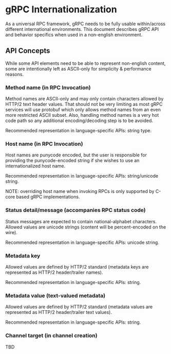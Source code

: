 gRPC Internationalization
=========================

As a universal RPC framework, gRPC needs to be fully usable within/across different international environments.
This document describes gRPC API and behavior specifics when used in a non-english environment.

## API Concepts

While some API elements need to be able to represent non-english content, some are intentionally left as ASCII-only
for simplicity & performance reasons.

### Method name (in RPC Invocation)
Method names are ASCII-only and may only contain characters allowed by HTTP/2 text header values. That should not
be very limiting as most gRPC services will use protobuf which only allows method names from an even more restricted ASCII subset.
Also, handling method names is a very hot code path so any additional encoding/decoding step is to be avoided.

Recommended representation in language-specific APIs: string type.

### Host name (in RPC Invocation)
Host names are punycode encoded, but the user is responsible for providing the punycode-encoded string if she wishes to use an internationalized host name.

Recommended representation in language-specific APIs: string/unicode string.

NOTE: overriding host name when invoking RPCs is only supported by C-core based gRPC implementations.

### Status detail/message (accompanies RPC status code)

Status messages are expected to contain national-alphabet characters.
Allowed values are unicode strings (content will be percent-encoded on the wire).

Recommended representation in language-specific APIs: unicode string.

### Metadata key
Allowed values are defined by HTTP/2 standard (metadata keys are represented as HTTP/2 header/trailer names).

Recommended representation in language-specific APIs: string.

### Metadata value (text-valued metadata)
Allowed values are defined by HTTP/2 standard (metadata values are represented as HTTP/2 header/trailer text values).

Recommended representation in language-specific APIs: string.

### Channel target (in channel creation)

TBD
